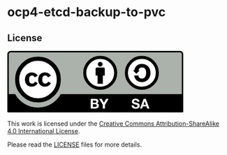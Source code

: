 # ocp4-etcd-backup-to-pvc





## License

<img src="./img/by-sa.png">

This work is licensed under the [Creative Commons Attribution-ShareAlike 4.0 International License](http://creativecommons.org/licenses/by-sa/4.0/).

Please read the [LICENSE](LICENSE.txt) files for more details.
